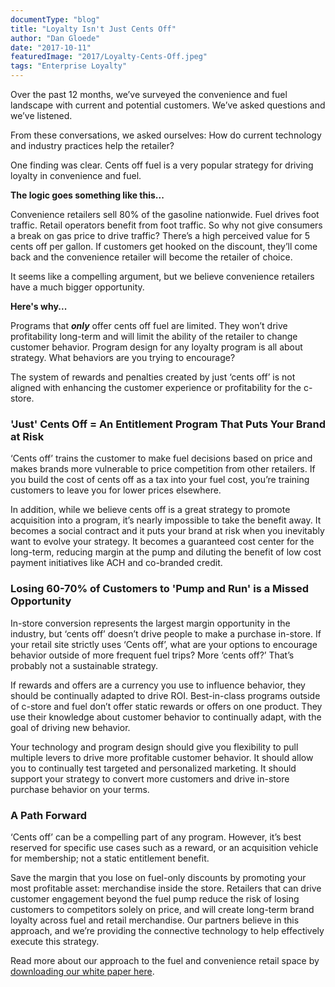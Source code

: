 ```yaml
---
documentType: "blog"
title: "Loyalty Isn't Just Cents Off"
author: "Dan Gloede"
date: "2017-10-11"
featuredImage: "2017/Loyalty-Cents-Off.jpeg"
tags: "Enterprise Loyalty"
---
```


Over the past 12 months, we’ve surveyed the convenience and fuel landscape with current and potential customers.  We’ve asked questions and we’ve listened.

From these conversations, we asked ourselves:  How do current technology and industry practices help the retailer?

One finding was clear. Cents off fuel is a very popular strategy for driving loyalty in convenience and fuel.

**The logic goes something like this...**

Convenience retailers sell 80% of the gasoline nationwide.  Fuel drives foot traffic.  Retail operators benefit from foot traffic.  So why not give consumers a break on gas price to drive traffic?  There’s a high perceived value for 5 cents off per gallon.  If customers get hooked on the discount, they’ll come back and the convenience retailer will become the retailer of choice.

It seems like a compelling argument, but we believe convenience retailers have a much bigger opportunity.

**Here's why...**

Programs that **_only_** offer cents off fuel are limited.  They won’t drive profitability long-term and will limit the ability of the retailer to change customer behavior.  Program design for any loyalty program is all about strategy.  What behaviors are you trying to encourage?

The system of rewards and penalties created by just ‘cents off’ is not aligned with enhancing the customer experience or profitability for the c-store.

### 'Just' Cents Off = An Entitlement Program That Puts Your Brand at Risk
‘Cents off’ trains the customer to make fuel decisions based on price and makes brands more vulnerable to price competition from other retailers. If you build the cost of cents off as a tax into your fuel cost, you’re training customers to leave you for lower prices elsewhere.

In addition, while we believe cents off is a great strategy to promote acquisition into a program, it’s nearly impossible to take the benefit away.  It becomes a social contract and it puts your brand at risk when you inevitably want to evolve your strategy.  It becomes a guaranteed cost center for the long-term, reducing margin at the pump and diluting the benefit of low cost payment initiatives like ACH and co-branded credit.

### Losing 60-70% of Customers to 'Pump and Run' is a Missed Opportunity
In-store conversion represents the largest margin opportunity in the industry, but ‘cents off’ doesn’t drive people to make a purchase in-store.  If your retail site strictly uses ‘Cents off’, what are your options to encourage behavior outside of more frequent fuel trips?  More ‘cents off?’  That’s probably not a sustainable strategy.

If rewards and offers are a currency you use to influence behavior, they should be continually adapted to drive ROI.  Best-in-class programs outside of c-store and fuel don’t offer static rewards or offers on one product.  They use their knowledge about customer behavior to continually adapt, with the goal of driving new behavior.

Your technology and program design should give you flexibility to pull multiple levers to drive more profitable customer behavior.  It should allow you to continually test targeted and personalized marketing.  It should support your strategy to convert more customers and drive in-store purchase behavior on your terms.

### A Path Forward
‘Cents off’ can be a compelling part of any program.  However, it’s best reserved for specific use cases such as a reward, or an acquisition vehicle for membership; not a static entitlement benefit.

Save the margin that you lose on fuel-only discounts by promoting your most profitable asset: merchandise inside the store.  Retailers that can drive customer engagement beyond the fuel pump reduce the risk of losing customers to competitors solely on price, and will create long-term brand loyalty across fuel and retail merchandise. Our partners believe in this approach, and we’re providing the connective technology to help effectively execute this strategy.

Read more about our approach to the fuel and convenience retail space by [downloading our white paper here](/blog/personalizing-convenience-how-technology-is-transforming-the-fuel-convenience-store-industry/).

